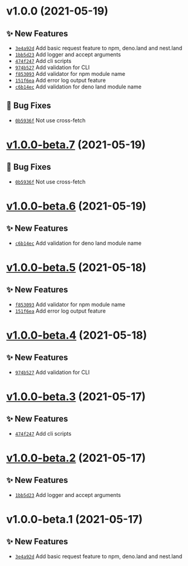 # v1.0.0 (2021-05-19)

## ✨ New Features
- [`3e4a92d`](https://github.com/TomokiMiyauci/nameable/commit/3e4a92d)   Add basic request feature to npm, deno.land and nest.land 
- [`1bb5d23`](https://github.com/TomokiMiyauci/nameable/commit/1bb5d23)   Add logger and accept arguments 
- [`474f247`](https://github.com/TomokiMiyauci/nameable/commit/474f247)   Add cli scripts 
- [`974b527`](https://github.com/TomokiMiyauci/nameable/commit/974b527)   Add validation for CLI 
- [`f853093`](https://github.com/TomokiMiyauci/nameable/commit/f853093)   Add validator for npm module name 
- [`151f6ea`](https://github.com/TomokiMiyauci/nameable/commit/151f6ea)   Add error log output feature 
- [`c6b14ec`](https://github.com/TomokiMiyauci/nameable/commit/c6b14ec)   Add validation for deno land module name 

## 🐛 Bug Fixes
- [`0b5936f`](https://github.com/TomokiMiyauci/nameable/commit/0b5936f)   Not use cross-fetch

# [v1.0.0-beta.7](https://github.com/TomokiMiyauci/nameable/compare/v1.0.0-beta.6...v1.0.0-beta.7) (2021-05-19)

## 🐛 Bug Fixes
- [`0b5936f`](https://github.com/TomokiMiyauci/nameable/commit/0b5936f)   Not use cross-fetch

# [v1.0.0-beta.6](https://github.com/TomokiMiyauci/nameable/compare/v1.0.0-beta.5...v1.0.0-beta.6) (2021-05-19)

## ✨ New Features
- [`c6b14ec`](https://github.com/TomokiMiyauci/nameable/commit/c6b14ec)   Add validation for deno land module name

# [v1.0.0-beta.5](https://github.com/TomokiMiyauci/nameable/compare/v1.0.0-beta.4...v1.0.0-beta.5) (2021-05-18)

## ✨ New Features
- [`f853093`](https://github.com/TomokiMiyauci/nameable/commit/f853093)   Add validator for npm module name 
- [`151f6ea`](https://github.com/TomokiMiyauci/nameable/commit/151f6ea)   Add error log output feature

# [v1.0.0-beta.4](https://github.com/TomokiMiyauci/nameable/compare/v1.0.0-beta.3...v1.0.0-beta.4) (2021-05-18)

## ✨ New Features
- [`974b527`](https://github.com/TomokiMiyauci/nameable/commit/974b527)   Add validation for CLI

# [v1.0.0-beta.3](https://github.com/TomokiMiyauci/nameable/compare/v1.0.0-beta.2...v1.0.0-beta.3) (2021-05-17)

## ✨ New Features
- [`474f247`](https://github.com/TomokiMiyauci/nameable/commit/474f247)   Add cli scripts

# [v1.0.0-beta.2](https://github.com/TomokiMiyauci/nameable/compare/v1.0.0-beta.1...v1.0.0-beta.2) (2021-05-17)

## ✨ New Features
- [`1bb5d23`](https://github.com/TomokiMiyauci/nameable/commit/1bb5d23)   Add logger and accept arguments

# v1.0.0-beta.1 (2021-05-17)

## ✨ New Features
- [`3e4a92d`](https://github.com/TomokiMiyauci/nameable/commit/3e4a92d)   Add basic request feature to npm, deno.land and nest.land
